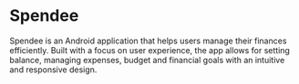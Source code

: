 # Spendee

Spendee is an Android application that helps users manage their finances efficiently. Built with a focus on user experience, the app allows for setting balance, managing expenses, budget and financial goals with an intuitive and responsive design.
